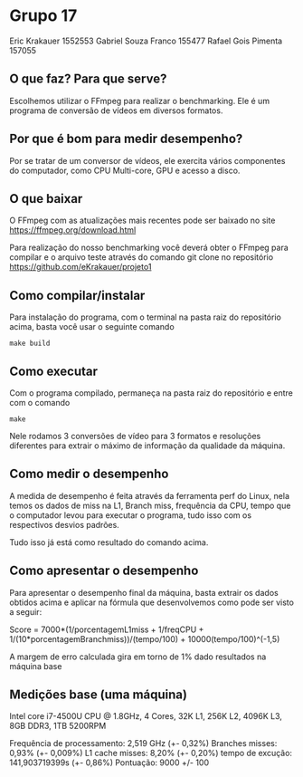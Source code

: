 # Grupo 17

Eric Krakauer    1552553
Gabriel Souza Franco 155477
Rafael Gois Pimenta 157055

## O que faz? Para que serve?
Escolhemos utilizar o FFmpeg para realizar o benchmarking. Ele é um programa de conversão de vídeos em diversos formatos.

## Por que é bom para medir desempenho?
Por se tratar de um conversor de vídeos, ele exercita vários componentes do computador, como CPU Multi-core, GPU e acesso a disco.

## O que baixar
O FFmpeg com as atualizações mais recentes pode ser baixado no site https://ffmpeg.org/download.html

Para realização do nosso benchmarking você deverá obter o FFmpeg para compilar e o arquivo teste através do comando git clone no repositório https://github.com/eKrakauer/projeto1

## Como compilar/instalar
Para instalação do programa, com o terminal na pasta raiz do repositório acima, basta você usar o seguinte comando
```
make build
```
## Como executar
Com o programa compilado, permaneça na pasta raiz do repositório e entre com o comando
```
make
```
Nele rodamos 3 conversões de vídeo para 3 formatos e resoluções diferentes para extrair o máximo de informação da qualidade da máquina.

## Como medir o desempenho
A medida de desempenho é feita através da ferramenta perf do Linux, nela temos os dados de miss na L1, Branch miss, frequência da CPU, tempo que o computador levou para executar o programa, tudo isso com os respectivos desvios padrões.

Tudo isso já está como resultado do comando acima.

## Como apresentar o desempenho
Para apresentar o desempenho final da máquina, basta extrair os dados obtidos acima e aplicar na fórmula que desenvolvemos como pode ser visto a seguir:

Score = 7000*(1/porcentagemL1miss + 1/freqCPU + 1/(10*porcentagemBranchmiss))/(tempo/100) + 10000(tempo/100)^(-1,5)

A margem de erro calculada gira em torno de 1% dado resultados na máquina base

## Medições base (uma máquina)
Intel core i7-4500U CPU @ 1.8GHz, 4 Cores, 32K L1, 256K L2, 4096K L3, 8GB DDR3, 1TB 5200RPM

Frequência de processamento: 2,519 GHz (+- 0,32%)
Branches misses: 0,93% (+- 0,009%)
L1 cache misses: 8,20% (+- 0,20%)
tempo de excução: 141,903719399s (+- 0,86%)
Pontuação: 9000 +/- 100
